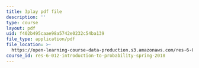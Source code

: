 ```yaml
---
title: 3play pdf file
description: ''
type: course
layout: pdf
uid: f402b495caae98a5742e0232c54ba139
file_type: application/pdf
file_location: >-
  https://open-learning-course-data-production.s3.amazonaws.com/res-6-012-introduction-to-probability-spring-2018/f402b495caae98a5742e0232c54ba139_nuXDb9B3y0M.pdf
course_id: res-6-012-introduction-to-probability-spring-2018
---
```


